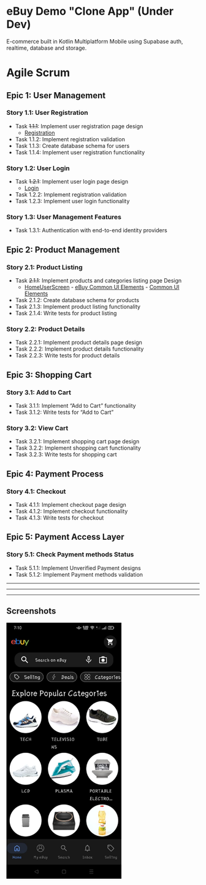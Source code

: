 # eBuy Demo "Clone App" (Under Dev)

E-commerce built in Kotlin Multiplatform Mobile using Supabase auth, realtime, database and storage.

# Agile Scrum
## Epic 1: User Management
### Story 1.1: User Registration
- Task ~~1.1.1~~: Implement user registration page design
  - [Registration](https://github.com/OmAr-Kader/eBuy/tree/master/shared/src/commonMain/kotlin/com/ramo/ebuy/ui/sign/LogInScreen.kt)
- Task 1.1.2: Implement registration validation
- Task 1.1.3: Create database schema for users
- Task 1.1.4: Implement user registration functionality
### Story 1.2: User Login
- Task ~~1.2.1~~: Implement user login page design
  - [Login](https://github.com/OmAr-Kader/eBuy/tree/master/shared/src/commonMain/kotlin/com/ramo/ebuy/ui/sign/LogInScreen.kt)
- Task 1.2.2: Implement registration validation
- Task 1.2.3: Implement user login functionality
### Story 1.3: User Management Features
- Task 1.3.1: Authentication with end-to-end identity providers

## Epic 2: Product Management
### Story 2.1: Product Listing
- Task ~~2.1.1~~: Implement products and categories listing page Design
  - [HomeUserScreen](https://github.com/OmAr-Kader/eBuy/tree/master/shared/src/commonMain/kotlin/com/ramo/ebuy/ui/user/HomeUserScreen.kt) - [eBuy Common UI Elements](https://github.com/OmAr-Kader/eBuy/tree/master/shared/src/commonMain/kotlin/com/ramo/ebuy/ui/common) - [Common UI Elements](https://github.com/OmAr-Kader/eBuy/tree/master/shared/src/commonMain/kotlin/com/ramo/ebuy/global/ui/Views.kt)
- Task 2.1.2: Create database schema for products
- Task 2.1.3: Implement product listing functionality
- Task 2.1.4: Write tests for product listing
### Story 2.2: Product Details
- Task 2.2.1: Implement product details page design
- Task 2.2.2: Implement product details functionality
- Task 2.2.3: Write tests for product details

## Epic 3: Shopping Cart
### Story 3.1: Add to Cart
- Task 3.1.1: Implement “Add to Cart” functionality
- Task 3.1.2: Write tests for “Add to Cart”
### Story 3.2: View Cart
- Task 3.2.1: Implement shopping cart page design
- Task 3.2.2: Implement shopping cart functionality
- Task 3.2.3: Write tests for shopping cart

## Epic 4: Payment Process
### Story 4.1: Checkout
- Task 4.1.1: Implement checkout page design
- Task 4.1.2: Implement checkout functionality
- Task 4.1.3: Write tests for checkout

## Epic 5: Payment Access Layer
### Story 5.1: Check Payment methods Status
- Task 5.1.1: Implement Unverified Payment designs
- Task 5.1.2: Implement Payment methods validation

---
---
---

<!--suppress CheckImageSize -->
## Screenshots
<img src="screenshots/1.jpg"  width="300" height="667" alt="1"/>


<!-- [](https://github.com/OmAr-Kader/eBuy/tree/master/shared/src/commonMain/kotlin/com/ramo/ebuy/.kt) -->
